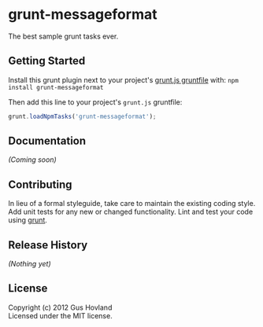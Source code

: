 # grunt-messageformat

The best sample grunt tasks ever.

## Getting Started
Install this grunt plugin next to your project's [grunt.js gruntfile][getting_started] with: `npm install grunt-messageformat`

Then add this line to your project's `grunt.js` gruntfile:

```javascript
grunt.loadNpmTasks('grunt-messageformat');
```

[grunt]: http://gruntjs.com/
[getting_started]: https://github.com/gruntjs/grunt/blob/master/docs/getting_started.md

## Documentation
_(Coming soon)_

## Contributing
In lieu of a formal styleguide, take care to maintain the existing coding style. Add unit tests for any new or changed functionality. Lint and test your code using [grunt][grunt].

## Release History
_(Nothing yet)_

## License
Copyright (c) 2012 Gus Hovland  
Licensed under the MIT license.
